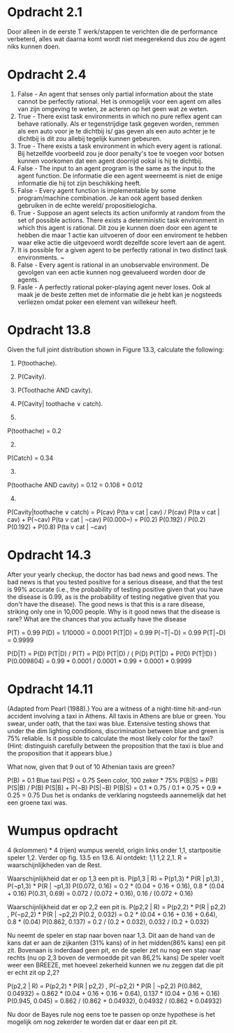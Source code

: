 # Opdracht 2.1

Door alleen in de eerste T werk/stappen te verichten die de performance verbeterd, alles wat daarna komt wordt niet meegerekend dus zou de agent niks kunnen doen.


# Opdracht 2.4

1. False - An agent that senses only partial information about the state cannot be perfectly rational.
    Het is onmogelijk voor een agent om alles van zijn omgeving te weten, ze acteren op het geen wat ze weten.
2. True - There exist task environments in which no pure reflex agent can behave rationally.
    Als er tegenstrijdige task gegeven worden, remmen als een auto voor je te dichtbij is/ gas geven als een auto achter je te dichtbij is dit zou allebij tegelijk kunnen gebeuren.
3. True - There exists a task environment in which every agent is rational.
    Bij hetzelfde voorbeeld zou je door penalty's toe te voegen voor botsen kunnen voorkomen dat een agent doorrijd ookal is hij te dichtbij.
4. False - The input to an agent program is the same as the input to the agent function.
    De informatie die een agent weerneemt is niet de enige informatie die hij tot zijn beschikking heeft.
5. False - Every agent function is implementable by some program/machine combination.
    Je kan ook agent based denken gebruiken in de echte wereld/ propositielogicha.
6. True - Suppose an agent selects its action uniformly at random from the set of possible actions. There exists a deterministic task environment in which this agent is rational.
    Dit zou je kunnen doen door een agent te hebben die maar 1 actie kan uitvoeren of door een enviroment te hebben waar elke actie die uitgevoerd wordt dezelfde score levert aan de agent.
7. It is possible for a given agent to be perfectly rational in two distinct task environments.
    ~
8. False - Every agent is rational in an unobservable environment.
    De gevolgen van een actie kunnen nog geevalueerd worden door de agents.
9. Fasle - A perfectly rational poker-playing agent never loses.
    Ook al maak je de beste zetten met de informatie die je hebt kan je nogsteeds verliezen omdat poker een element van willekeur heeft.


# Opdracht 13.8

Given the full joint distribution shown in Figure 13.3, calculate the following:
1. P(toothache).
2. P(Cavity).
3. P(Toothache AND cavity).
4. P(Cavity| toothache ∨ catch).

1. 
P(toothache) = 0.2

2. 
P(Catch) = 0.34

3. 
<!-- P(toothache|cavity) = P(ta) P(c|ta)     / P(ta) P(c|ta)     + P(¬ta) P(c|¬ta)
P(0.272~)           = P(0.2) P(0.108)   / P(0.2) P(0.108)   + P(0.8) P(0.072) -->
P(toothache AND cavity) = 0.12 = 0.108 + 0.012


4. 
P(Cavity|toothache ∨ catch) = P(cav) P(ta v cat | cav)  / P(cav) P(ta v cat | cav)  + P(¬cav) P(ta v cat | ¬cav)
P(0.000~)                   = P(0.2) P(0.192)           / P(0.2) P(0.192)           + P(0.8) P(ta v cat | ¬cav)


# Opdracht 14.3

After your yearly checkup, the doctor has bad news and good news. The bad news is that you tested positive for a serious disease, and that the test is 99% accurate (i.e., the probability of testing positive given that you have the disease is 0.99, as is the probability of testing negative given that you don't have the disease). The good news is that this is a rare disease, striking only one in 10,000 people. Why is it good news that the disease is rare? What are the chances that you actually have the disease

P(T) = 0.99
P(D) = 1/10000 = 0.0001
P(T|D) = 0.99
P(¬T|¬D) = 0.99
P(T|¬D) = 0.9999

P(D|T) = P(D) P(T|D) / P(T) = P(D) P(T|D) / ( P(D) P(T|D) + P(!D) P(T|!D) )
P(0.009804) = 0.99 * 0.0001 / 0.0001 * 0.99 + 0.0001 * 0.9999


# Opdracht 14.11

(Adapted from Pearl (1988).) You are a witness of a night-time hit-and-run accident involving a taxi in Athens. All taxis in Athens are blue or green. You swear, under oath, that the taxi was blue. Extensive testing shows that under the dim lighting conditions, discrimination between blue and green is 75% reliable. Is it possible to calculate the most likely color for the taxi? (Hint: distinguish carefully between the proposition that the taxi is blue and the proposition
that it appears blue.)

What now, given that 9 out of 10 Athenian taxis are green?

P(B) = 0.1 Blue taxi
P(S) = 0.75 Seen color, 100 zeker * 75% 
P(B|S) =  P(B) P(S|B)   / P(B) P(S|B)   + P(¬B) P(S|¬B)
P(B|S) =  0.1 * 0.75    / 0.1 * 0.75    + 0.9 * 0.25 = 0.75
Dus het is ondanks de verklaring nogsteeds aannemelijk dat het een groene taxi was.


# Wumpus opdracht

4 (kolommen) * 4 (rijen) wumpus wereld, origin links onder 1,1, startpositie speler 1,2.
Verder op fig. 13.5 en 13.6.
Al ontdekt: 1,1 1,2 2,1.
R = waarschijnlijkheden van de Rest.

Waarschijnlijkheid dat er op 1,3 een pit is.
P(p1,3 | R)     = P(p1,3) * P(R | p1,3)         , P(¬p1,3) * P(R | ¬p1,3)
P(0.072, 0.16)   = 0.2     * (0.04 + 0.16 + 0.16), 0.8      * (0.04 + 0.16)
P(0.31, 0.69)   = 0.072 / (0.072 + 0.16), 0.16 / (0.072 + 0.16)

Waarschijnlijkheid dat er op 2,2 een pit is.
P(p2,2 | R)     = P(p2,2) * P(R | p2,2)         , P(¬p2,2) * P(R | ¬p2,2)
P(0.2, 0.032)   = 0.2     * (0.04 + 0.16 + 0.16 + 0.64), 0.8      * (0.04)
P(0.862, 0.137)   = 0.2 / (0.2 + 0.032), 0.032 / (0.2 + 0.032)

Nu neemt de speler en stap naar boven naar 1,3.
Dit aan de hand van de kans dat er aan de zijkanten (31% kans) of in het midden(86% kans) een pit zit.
Bovenaan is inderdaad geen pit, en de speler zet nu nog een stap naar rechts (nu op 2,3 boven de vermoedde pit van 86,2% kans)
De speler voelt weer een BREEZE, met hoeveel zekerheid kunnen we nu zeggen dat die pit er echt zit op 2,2?

P(p2,2 | R)     = P(p2,2) * P(R | p2,2)                , P(¬p2,2)   * P(R | ¬p2,2)
P(0.862, 0.04932) = 0.862   * (0.04 + 0.16 + 0.16 + 0.64), 0.137      * (0.04 + 0.16 + 0.16)
P(0.945, 0.045)   = 0.862 / (0.862 + 0.04932), 0.04932 / (0.862 + 0.04932)

Nu door de Bayes rule nog eens toe te passen op onze hypothese is het mogelijk om nog zekerder te worden dat er daar een pit zit.
